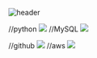 ![header](https://capsule-render.vercel.app/api?type=Cylinder&color=auto&height=300&section=header&text=Data%20Engineer&fontSize=90)

//python
<img src="https://img.shields.io/badge/JAVA-007396?style=for-the-badge&logo=python&logoColor=white">
//MySQL
<img src="https://img.shields.io/badge/MySQL-4479A1?style=for-the-badge&logo=MySQL&logoColor=white">

//github
<img src="https://img.shields.io/badge/github-181717?style=for-the-badge&logo=github&logoColor=white">
//aws
<img src="https://img.shields.io/badge/aws-232F3E?style=for-the-badge&logo=aws&logoColor=white">                

<!--
**JaeHyeon-Oh/JaeHyeon-Oh** is a ✨ _special_ ✨ repository because its `README.md` (this file) appears on your GitHub profile.

Here are some ideas to get you started:

- 🔭 I’m currently working on ...
- 🌱 I’m currently learning ...
- 👯 I’m looking to collaborate on ...
- 🤔 I’m looking for help with ...
- 💬 Ask me about ...
- 📫 How to reach me: ...
- 😄 Pronouns: ...
- ⚡ Fun fact: ...
-->
